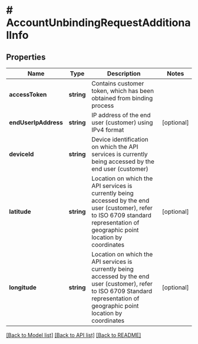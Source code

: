# # AccountUnbindingRequestAdditionalInfo

## Properties

Name | Type | Description | Notes
------------ | ------------- | ------------- | -------------
**accessToken** | **string** | Contains customer token, which has been obtained from binding process |
**endUserIpAddress** | **string** | IP address of the end user (customer) using IPv4 format | [optional]
**deviceId** | **string** | Device identification on which the API services is currently being accessed by the end user (customer) |
**latitude** | **string** | Location on which the API services is currently being accessed by the end user (customer), refer to ISO 6709 standard representation of geographic point location by coordinates | [optional]
**longitude** | **string** | Location on which the API services is currently being accessed by the end user (customer), refer to ISO 6709 Standard representation of geographic point location by coordinates | [optional]

[[Back to Model list]](../../README.md#models) [[Back to API list]](../../README.md#endpoints) [[Back to README]](../../README.md)
